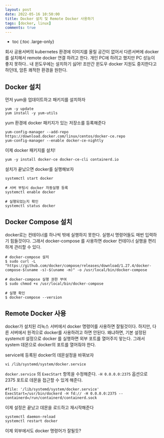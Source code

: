 ```yaml
---
layout: post
date: 2022-05-16 10:50:00
title: Docker 설치 및 Remote Docker 사용하기
tags: [docker, linux]
comments: true
---
```


* toc
{:toc .large-only}

회사 공용서버의 kubernetes 환경에 이미지를 올릴 공간이 없어서 다른서버에 docker를 설치해서 remote docker 연결 하려고 한다.
개인 PC에 하려고 했지만 PC 성능이 좋지 못하다.. 내 윈도우에는 설치하기 싫어! 조만간 윈도우 docker 지원도 중지한다고 하던데, 암튼 쾌적한 환경을 원한다.


## Docker 설치
먼저 yum을 업데이트하고 패키지를 설치하자
~~~
yum -y update
yum install -y yum-utils
~~~

yum 환경에 docker 패키지가 있는 저장소를 등록해준다
~~~
yum-config-manager --add-repo https://download.docker.com/linux/centos/docker-ce.repo
yum-config-manager --enable docker-ce-nightly
~~~

이제 docker 패키지를 설치!
~~~
yum -y install docker-ce docker-ce-cli containerd.io
~~~

설치가 끝났으면 docker를 실행해보자
~~~
systemctl start docker

# 서버 부팅시 docker 자동실행 등록
systemctl enable docker

# 실행되었는지 확인
systemctl status docker
~~~


## Docker Compose 설치
docker로는 컨테이너를 하나씩 밖에 실행하지 못한다. 실행시 명령어들도 매번 입력하기 힘들것이다.
그래서 docker-compose 를 사용하면 docker 컨테이너 실행을 편리하게 관리할 수 있다.
~~~
# docker-compose 설치
$ sudo curl -L "https://github.com/docker/compose/releases/download/1.27.4/docker-compose-$(uname -s)-$(uname -m)" -o /usr/local/bin/docker-compose

# docker-compose 실행 권한 부여
$ sudo chmod +x /usr/local/bin/docker-compose

# 실행 확인
$ docker-compose --version
~~~


## Remote Docker 사용
docker가 설치된 리눅스 서버에서 docker 명령어를 사용하면 잘될것이다.
하지만, 다른 서버에서 원격으로 docker를 사용하려고 하면 안된다.
왜냐하면, 기본 설정된 systemctl 설정으로 docker 를 실행하면 외부 포트를 열어주지 앟는다.
그래서 system 데몬으로 docker의 포트를 열어줘야 한다.

service에 등록된 docker의 데몬설정을 바꿔보자
~~~
vi /lib/systemd/system/docker.service
~~~

`docker.service` 의 `ExecStart` 항목을 수정해준다.
`-H 0.0.0.0:2375` 옵션으로 2375 포트로 데몬을 접근할 수 있게 해준다.
~~~
#file: '/lib/systemd/system/docker.service'
ExecStart=/usr/bin/dockerd -H fd:// -H 0.0.0.0:2375 --containerd=/run/containerd/containerd.sock
~~~

이제 설정은 끝났고 데몬을 로드하고 재시작해준다
~~~
systemctl daemon-reload
systemctl restart docker
~~~

이제 외부에서도 docker 명령어가 잘될듯?